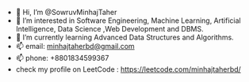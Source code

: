- 👋 Hi, I’m @SowruvMinhajTaher
- 👀 I’m interested in Software Engineering, Machine Learning, Artificial Intelligence, Data Science ,Web Development and DBMS.
- 🌱 I’m currently learning Advanced Data Structures and Algorithms.
- 📫 email: minhajtaherbd@gmail.com
- 📫 phone: +8801834599367
- check my profile on LeetCode : https://leetcode.com/minhajtaherbd/

<!---
SowruvMinhajTaher/SowruvMinhajTaher is a ✨ special ✨ repository because its `README.md` (this file) appears on your GitHub profile.
You can click the Preview link to take a look at your changes.
--->
